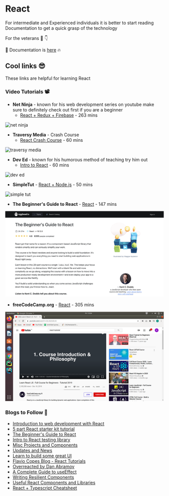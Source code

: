 # React

For intermediate and Experienced individuals it is better to start reading Documentation to get a quick grasp of the technology

For the veterans :bearded_person: 	:point_down:

📃 Documentation is [here](https://reactjs.org/docs/getting-started.html) :fire:

## Cool links 😎
These links are helpful for learning React

### Video Tutorials 📽

* **Net Ninja** - known for his web development series on youtube make sure to definitely check out first if you are a beginner
  * [React + Redux + Firebase](https://www.youtube.com/watch?v=Oi4v5uxTY5o&list=PL4cUxeGkcC9iWstfXntcj8f-dFZ4UtlN3) - 263 mins

![net ninja](https://github.com/tweetbrain/you/blob/main/docs/frontend/misc_images/netNinja.png?raw=true)

* **Traversy Media** - Crash Course
  * [React Crash Course](https://www.youtube.com/watch?v=sBws8MSXN7A) - 60 mins

![traversy media](https://github.com/tweetbrain/you/blob/main/docs/frontend/misc_images/TraversyMedia.png?raw=true)

* **Dev Ed** - known for his humorous method of teaching try him out
  * [Intro to React](https://www.youtube.com/watch?v=dGcsHMXbSOA) - 60 mins

![dev ed](https://github.com/tweetbrain/you/blob/main/docs/frontend/misc_images/DevEd.png?raw=true)

* **SimpleTut** - [React + Node.js](https://www.youtue.com/watch?v=nusgoj74a3Y) - 50 mins

![simple tut](https://github.com/tweetbrain/you/blob/main/docs/frontend/misc_images/simpleTut.png?raw=true)


* **The Beginner's Guide to React** - [React](https://egghead.io/courses/the-beginner-s-guide-to-react) - 147 mins

![egg head](https://github.com/tweetbrain/you/blob/main/docs/frontend/misc_images/eggHead.png?raw=true)

* **freeCodeCamp.org** - [React](https://www.youtube.com/watch?v=DLX62G4lc44) - 305 mins

![simple tut](https://github.com/tweetbrain/you/blob/main/docs/frontend/misc_images/org.png?raw=true)



### Blogs to Follow 📖

* [Introduction to web development with React](https://fullstackopen.com/en/about/)
* [5 part React starter kit tutorial](https://blog.glitch.com/post/react-starter-kit)
* [The Beginner's Guide to React](https://egghead.io/courses/the-beginner-s-guide-to-react)
* [Intro to React testing library](https://kentcdodds.com/blog/introducing-the-react-testing-library)
* [Misc Projects and Components](https://overreacted.io/)
* [Updates and News](https://dev.to/)
* [Learn to build some great UI ](https://letsbuildui.dev/)
* [Flavio Copes Blog - React Tutorials](https://flaviocopes.com/tags/react/)
* [Overreacted by Dan Abramov](https://overreacted.io/)
* [A Complete Guide to useEffect](https://overreacted.io/a-complete-guide-to-useeffect/)
* [Writing Resilient Components](https://overreacted.io/writing-resilient-components/)
* [Useful React Components and Libraries](https://github.com/brillout/awesome-react-components)
* [React + Typescript Cheatsheet](https://react-typescript-cheatsheet.netlify.app/)
